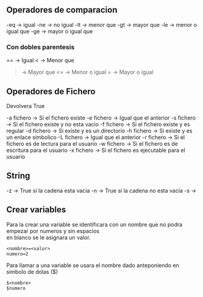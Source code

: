 ## Operadores de comparacion

-eq -> igual
-ne -> no igual
-lt -> menor que
-gt -> mayor que
-le -> menor o igual que
-ge -> mayor o igual que

### Con dobles parentesis
== -> Igual
< -> Menor que 
> -> Mayor que 
<= ->  Menor o igual 
>= -> Mayor o igual 

## Operadores de Fichero

Devolvera True

-a fichero -> Si el fichero existe
-e fichero -> Igual que el anterior
-s fichero -> Si el fichero existe y no esta vacio
-f fichero -> Si el fichero existe y es regular
-d fichero -> Si existe y es un directorio
-h fichero -> Si existe y es un enlace simbolico
-L fichero -> Igual que el anterior
-r fichero -> Si el fichero es de lectura para el usuario
-w fichero -> Si el fichero es de escritura para el usuario
-x fichero -> Si el fichero es ejecutable para el usuario

## String
-z <fichero> -> True si la cadena esta vacia
-n <fichero> -> True si la cadena no esta vacia
-s <fichero> ->

## Crear variables

Para la crear una variable se identificara con un nombre que no podra empezar por numeros y sin espacios  
en blanco se le asignara un valor.  

    <nombre>=<valor>
    numero=2 

Para llamar a una variable se usara el nombre dado anteponiendo en simbolo de dolas ($)  

    $<nombre>
    $numero



    
